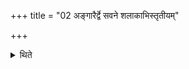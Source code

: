 +++
title = "02 अङ्गारैर्द्वे सवने शलाकाभिस्तृतीयम्"

+++

<details><summary>थिते</summary>

अङ्गारैर्द्वे सवने । शलाकाभिस्तृतीयम् २
</details>
